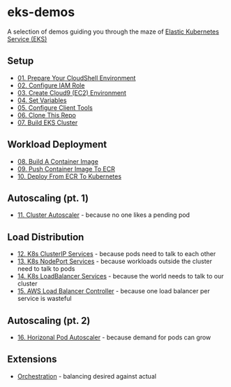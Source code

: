 # eks-demos
A selection of demos guiding you through the maze of [Elastic Kubernetes Service (EKS)](https://aws.amazon.com/eks)

## Setup
* [01. Prepare Your CloudShell Environment](doc/01-cloudshell/README.md)
* [02. Configure IAM Role](doc/02-iam-role/README.md)
* [03. Create Cloud9 (EC2) Environment](doc/03-cloud9/README.md)
* [04. Set Variables](doc/04-set-variables/README.md)
* [05. Configure Client Tools](doc/05-client-tools/README.md)
* [06. Clone This Repo](doc/06-clone-repo/README.md)
* [07. Build EKS Cluster](doc/07-build-cluster/README.md)

## Workload Deployment
* [08. Build A Container Image](doc/08-build-container-image/README.md)
* [09. Push Container Image To ECR](doc/09-push-to-ecr/README.md)
* [10. Deploy From ECR To Kubernetes](doc/10-deploy-to-k8s/README.md)

## Autoscaling (pt. 1)
* [11. Cluster Autoscaler](doc/11-ca/README.md) - because no one likes a pending pod

## Load Distribution
* [12. K8s ClusterIP Services](doc/12-clusterip-services/README.md) - because pods need to talk to each other
* [13. K8s NodePort Services](doc/13-nodeport-services/README.md) - because workloads outside the cluster need to talk to pods
* [14. K8s LoadBalancer Services](doc/14-loadbalancer-services/README.md) - because the world needs to talk to our cluster
* [15. AWS Load Balancer Controller](doc/15-aws-load-balancer-controller/README.md) - because one load balancer per service is wasteful

## Autoscaling (pt. 2)
* [16. Horizonal Pod Autoscaler](doc/16-hpa/README.md) - because demand for pods can grow

## Extensions
* [Orchestration](doc/orchestration/README.md) - balancing desired against actual
